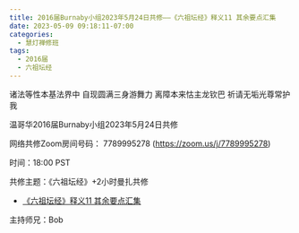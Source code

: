 ```yaml
---
title: 2016届Burnaby小组2023年5月24日共修——《六祖坛经》释义11 其余要点汇集
date: 2023-05-09 09:18:11-07:00
categories:
  - 慧灯禅修班
tags:
  - 2016届
  - 六祖坛经
---
```

诸法等性本基法界中 自现圆满三身游舞力 离障本来怙主龙钦巴 祈请无垢光尊常护我

温哥华2016届Burnaby小组2023年5月24日共修

网络共修Zoom房间号码： 7789995278 (<https://zoom.us/j/7789995278>)

时间：18:00 PST

共修主题：《六祖坛经》+2小时曼扎共修

* [《六祖坛经》释义11 其余要点汇集](https://fohuifayu.com/index.php/huideng-jiangtang/jingdian-jiedu/liuzu-tanjing/4197-l19034)


主持师兄：Bob
